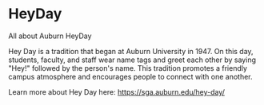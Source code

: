 # HeyDay
All about Auburn HeyDay

Hey Day is a tradition that began at Auburn University in 1947. On this day, students, faculty, and staff wear name tags and greet each other by saying "Hey!" followed by the person's name. This tradition promotes a friendly campus atmosphere and encourages people to connect with one another.

Learn more about Hey Day here: https://sga.auburn.edu/hey-day/
